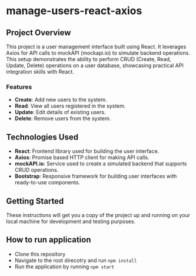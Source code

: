 # manage-users-react-axios


## Project Overview

This project is a user management interface built using React. It leverages Axios for API calls to mockAPI (mockapi.io) to simulate backend operations. This setup demonstrates the ability to perform CRUD (Create, Read, Update, Delete) operations on a user database, showcasing practical API integration skills with React.

### Features

- **Create**: Add new users to the system.
- **Read**: View all users registered in the system.
- **Update**: Edit details of existing users.
- **Delete**: Remove users from the system.

## Technologies Used

- **React**: Frontend library used for building the user interface.
- **Axios**: Promise based HTTP client for making API calls.
- **mockAPI.io**: Service used to create a simulated backend that supports CRUD operations.
- **Bootstrap**: Responsive framework for building user interfaces with ready-to-use components.

 <!-- ## Screenshots:
![](URL_to_image "Optional Title")
![Alt Text](URL_to_image "Optional Title")
![Alt Text](URL_to_image "Optional Title")
![Alt Text](URL_to_image "Optional Title") -->


## Getting Started

These instructions will get you a copy of the project up and running on your local machine for development and testing purposes.

## How to run application 
* Clone this repository
* Navigate to the root direcotry and run `npm install`
* Run the application by running `npm start`